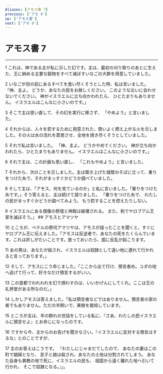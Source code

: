 ```yaml
---
Aliases: [アモス書 7]
previous: ['アモ 6']
up: ['アモス書']
next: ['アモ 8']
---
```

# アモス書 7

***




1 
これは、神である主が私に示した幻です。主は、最初の刈り取りのあとに生えた、王に納める主要な穀物をすべて滅ぼすいなごの大群を用意していました。 



2 
いなごが目の前にあるすべてを食い尽くそうとした時、私は言いました。 「神、主よ。 どうか、あなたの民をお赦しください。 このような災いに会わせないでください。 神がイスラエルに立ち向かわれたら、 ひとたまりもありません。 イスラエルはこんなに小さいのです。」 



3 
そこで主は思い直して、その幻を実行に移さず、 「やめよう」と言いました。 



4 
それからは、人々を罰するために用意された、勢いよく燃え上がる火を示しました。その火は水の流れを蒸発させ、全地を焼き尽くそうとしていました。 



5 
それで私は言いました。 「神、主よ。 どうかやめてください。 神が立ち向かわれたら、ひとたまりもありません。 イスラエルはこんなに小さいのです。」 



6 
それで主は、この計画も思い直し、 「これもやめよう」と言いました。 



7 
それから、次のことを示しました。主は築き上げた城壁のそばに立って、重りをつけた糸で、それがまっすぐかどうか調べていました。 



8 
そして主は、「アモス、何を見ているのか」と私に言いました。「重りをつけた糸です。」そう答えると、主は続けて語りました。 「重りをつけた糸で、 わたしの民がまっすぐかどうか調べてみよう。 もう罰することを控えたりしない。 



9 
イスラエルにある偶像の祭壇と神殿は破壊される。 また、剣でヤロブアム王家を滅ぼそう。」 ## アモスとアマツヤ 



10 
ところが、ベテルの祭司アマツヤは、アモスが語ったことを聞くと、すぐにヤロブアム王に伝えました。「アモスは反逆者で、あなたの死をたくらんでいます。これは許しがたいことです。放っておいたら、国に反乱が起こります。 



11 
あの男は、あなたが殺され、イスラエルは奴隷として遠い地に連れて行かれると言っております。」 



12 
そして、アモスにこう命じました。「ここから出て行け、預言者め。ユダの地へ逃げて行って、好きなだけ預言するがいい。 



13 
この首都でわれわれを幻で煩わすのは、いいかげんにしてくれ。ここは王の礼拝堂がある所なのだ。」 



14 
しかしアモスは答えました。「私は預言者などではありません。預言者の家の者でもありません。ただの羊飼いで、果樹を栽培しています。 



15 
ところが主は、羊の群れの世話をしている私に、『さあ、わたしの民イスラエルに預言せよ』とお命じになったのです。 



16 
ですから今、主からのお告げを聞きなさい。『イスラエルに反対する預言はするな』とのことですが、 



17 
主のお答えはこうです。 『わたしにじゃまだてしたので、 あなたの妻はこの町で娼婦となり、 息子と娘は殺され、あなたの土地は分割されてしまう。 あなた自身も異教の地で死に、イスラエルの民も、 祖国から遠く離れた地へ引いて行かれ、 そこで奴隷となる。』」。
